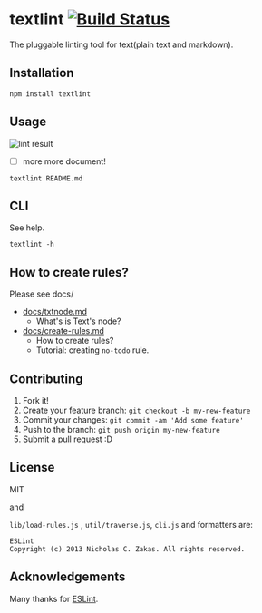 # textlint [![Build Status](https://travis-ci.org/azu/textlint.svg)](https://travis-ci.org/azu/textlint)

The pluggable linting tool for text(plain text and markdown).

## Installation

```
npm install textlint
```

## Usage

![lint result](http://monosnap.com/image/9FeIQr95kXjGPWFjZFRq6ZFG16YscF.png)

- [ ] more more document!


```
textlint README.md
```

## CLI

See help.

```
textlint -h
```

## How to create rules?

Please see docs/

- [docs/txtnode.md](docs/txtnode.md)
    - What's is Text's node?
- [docs/create-rules.md](docs/create-rules.md)
    - How to create rules?
    - Tutorial: creating `no-todo` rule.

## Contributing

1. Fork it!
2. Create your feature branch: `git checkout -b my-new-feature`
3. Commit your changes: `git commit -am 'Add some feature'`
4. Push to the branch: `git push origin my-new-feature`
5. Submit a pull request :D

## License

MIT

and

`lib/load-rules.js` , `util/traverse.js`, `cli.js` and formatters are:

    ESLint
    Copyright (c) 2013 Nicholas C. Zakas. All rights reserved.

## Acknowledgements

Many thanks for [ESLint](http://eslint.org/ "ESLint").